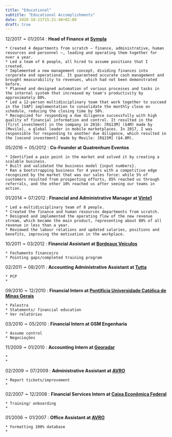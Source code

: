 ```yaml
---
title: "Educational"
subtitle: "Educational Accomplishments"
date: 2020-10-21T15:21:48+02:00
draft: true
---
```


12/2017 ➛ 01/2014
:   **Head of Finance at [Sympla]**

    * Created 4 departments from scratch – finance, administrative, human resources and personnel –, leading and operating them together for over a year.
    * Led a team of 6 people, all hired to assume positions that I created.
    * Implemented a new management concept, dividing finances into corporate and operational. It guaranteed accurate cash management and brought measurability to revenues, which had not been demonstrated before.
    * Planned and designed automation of various processes and tasks in the internal system that increased my team's productivity by approximately 80%.
    * Led a 12-person multidisciplinary team that work together to succeed in the [SAP] implementation to consolidate the monthly close on schedule, reducing the closing time by 50%.
    * Recognized for responding a due diligence successfully with high quality of financial information and control. It resulted in the [first investment] in the company in 2016: [R$13M] ($4M) made by [Movile], a global leader in mobile marketplaces. In 2017, I was responsible for responding to another due diligence, which resulted in the [second investment] made by Movile: [R$15M] ($4.8M).

[Sympla]:            https://www.sympla.com.br
[Movile]:            https://www.movile.com.br/?lang=en
[R$13M]:             https://lavca.org/2016/06/13/movile-invests-r13m-brazilian-ticketing-startup-sympla/
[first investment]:  https://www.crunchbase.com/funding_round/sympla-series-a--45b8b831
[R$15M]:             https://lavca.org/2017/11/29/movile-invests-r15m-brazilian-ticketing-platform-sympla-em-portugues/
[second investment]: https://www.crunchbase.com/funding_round/sympla-undisclosed--9213cb18


05/2016 ➛ 05/2012
:   **Co-Founder at Quatrenhum Eventos**

    * Identified a pain point in the market and solved it by creating a scalable business.
    * Built and validated the business model {input numbers}.
    * Ran a bootstrapping business for 4 years with a competitive edge recognized by the market that was our sales force: while 5% of customers resulted from prospecting efforts, 85% reached us through referrals, and the other 10% reached us after seeing our teams in action.


01/2014 ➛ 07/2012
:   **Financial and Administrative Manager at [Vinte1]**

    * Led a multidisciplinary team of 8 people.
    * Created the finance and human resources departments from scratch.
    * Designed and implemented the operating flow of the new revenue stream, which became the main product, representing about 80% of all revenue in less than a year.
    * Reviewed the labour relations and updated salaries, positions and benefits, improving the motivation in the workplace.

[Vinte1]:            http://vinte1.com.br/site/?page_id=24


10/2011 ➛ 03/2012
:   **Financial Assistant at [Bordeaux Veículos]**

    * Fechamento financeiro
    * Pointing gaps/completed training program

[Bordeaux Veículos]: https://www.bordeaux-bh.com.br/

02/2011 ➛ 08/2011
:   **Accounting Administrative Assistant at [Tutta]**

    * PCP
    * 

[Tutta]:             https://www.tutta.com.br/?lingua=en


09/2010 ➛ 12/2010
:   **Financial Intern at [Pontifícia Universidade Católica de Minas Gerais]**

    * Palestra
    * Statements/ financial education
    * Ver relatórios

[Pontifícia Universidade Católica de Minas Gerais]: https://www.pucminas.br/destaques/Paginas/default.aspx


03/2010 ➛ 05/2010
:   **Financial Intern at GSM Engenharia**

    * Assume control
    * Negociações


11/2009 ➛ 01/2010
:   **Accounting Intern at [Georadar]**

    * 
    * 

[Georadar]:          http://www.georadar.com.br/


02/2009 ➛ 07/2009
:   **Administrative Assistant at [AVRO]**

    * Report tickets/improvement
    * 

[AVRO]:              http://www.avro.com.br/


02/2007 ➛ 12/2008
:   **Financial Services Intern at [Caixa Econômica Federal]**

    * Training/ onboarding
    * 

[Caixa Econômica Federal]: https://www.caixa.gov.br/site/english/About-Caixa/Paginas/default.aspx


01/2006 ➛ 01/2007
:   **Office Assistant at [AVRO]**

    * Formatting 100% database
    * 

[AVRO]:              http://www.avro.com.br/
